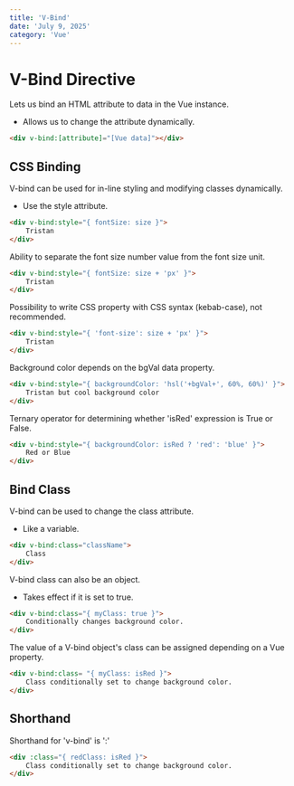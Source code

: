 ```yaml
---
title: 'V-Bind'
date: 'July 9, 2025'
category: 'Vue'
---
```


# V-Bind Directive

Lets us bind an HTML attribute to data in the Vue instance.
- Allows us to change the attribute dynamically.

```html
<div v-bind:[attribute]="[Vue data]"></div>
```

## CSS Binding

V-bind can be used for in-line styling and modifying classes dynamically.
- Use the style attribute.

```html
<div v-bind:style="{ fontSize: size }">
    Tristan
</div>
```

Ability to separate the font size number value from the font size unit.

```html
<div v-bind:style="{ fontSize: size + 'px' }">
    Tristan
</div>
```

Possibility to write CSS property with CSS syntax (kebab-case), not recommended.

```html
<div v-bind:style="{ 'font-size': size + 'px' }">
    Tristan
</div>
```

Background color depends on the bgVal data property.

```html
<div v-bind:style="{ backgroundColor: 'hsl('+bgVal+', 60%, 60%)' }">
    Tristan but cool background color
</div>
```

Ternary operator for determining whether 'isRed' expression is True or False.

```html
<div v-bind:style="{ backgroundColor: isRed ? 'red': 'blue' }">
    Red or Blue
</div>
```

## Bind Class

V-bind can be used to change the class attribute.
- Like a variable.

```html
<div v-bind:class="className">
    Class
</div>
```

V-bind class can also be an object.
- Takes effect if it is set to true.

```html
<div v-bind:class="{ myClass: true }">
    Conditionally changes background color.
</div>
```

The value of a V-bind object's class can be assigned depending on a Vue property.

```html
<div v-bind:class= "{ myClass: isRed }">
    Class conditionally set to change background color.
</div>
```

## Shorthand

Shorthand for 'v-bind' is ':'

```html
<div :class="{ redClass: isRed }">
    Class conditionally set to change background color.
</div>
```